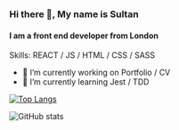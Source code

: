 ### Hi there 👋, My name is Sultan
#### I am a front end developer from London

Skills: REACT / JS / HTML / CSS / SASS

- 🔭 I’m currently working on Portfolio / CV 
- 🌱 I’m currently learning Jest / TDD 

[![Top Langs](https://github-readme-stats.vercel.app/api/top-langs/?username=sultanp91)](https://github.com/anuraghazra/github-readme-stats)

![GitHub stats](https://github-readme-stats.vercel.app/api?username=sultanp91&show_icons=true)  

